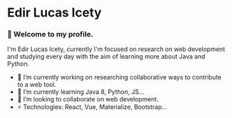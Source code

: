 <h1>Edir Lucas Icety</h1>

<h3>👋 Welcome to my profile.</h1>

I'm Edir Lucas Icety, currently I'm focused on research on web development and studying every day with the aim of learning more about Java and Python.

- 🔭 I’m currently working on researching collaborative ways to contribute to a web tool.
- 🌱 I’m currently learning Java 8, Python, JS...
- 👯 I’m looking to collaborate on web development.
- ⚡ Technologies: React, Vue, Materialize, Bootstrap...
